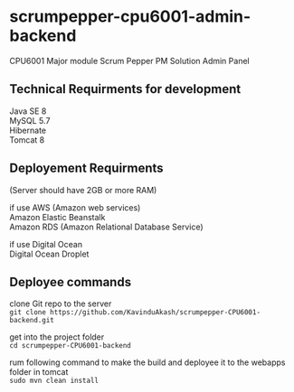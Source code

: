 # scrumpepper-cpu6001-admin-backend
CPU6001 Major module Scrum Pepper PM Solution Admin Panel

## Technical Requirments for development
Java SE 8  
MySQL 5.7  
Hibernate  
Tomcat 8  

## Deployement Requirments

(Server should have 2GB or more RAM)

if use AWS (Amazon web services)  
  Amazon Elastic Beanstalk  
  Amazon RDS (Amazon Relational Database Service)  

if use Digital Ocean  
  Digital Ocean Droplet  
  
## Deployee commands  
  clone Git repo to the server  
  `git clone https://github.com/KavinduAkash/scrumpepper-CPU6001-backend.git`  
  
  get into the project folder  
  `cd scrumpepper-CPU6001-backend`  
  
  rum following command to make the build and deployee it to the webapps folder in tomcat  
  `sudo mvn clean install`
